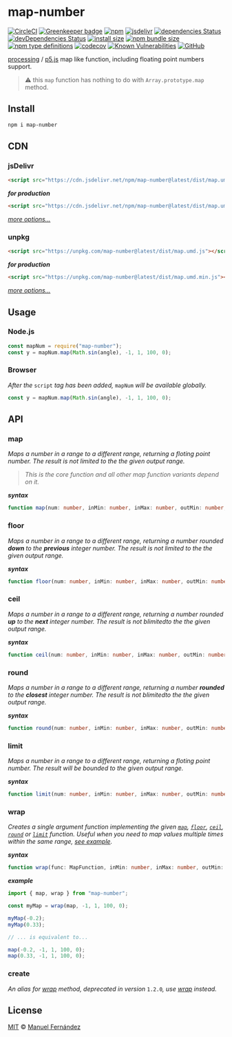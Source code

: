 # map-number

[![CircleCI](https://circleci.com/gh/manferlo81/map-number.svg?style=svg)](https://circleci.com/gh/manferlo81/map-number) [![Greenkeeper badge](https://badges.greenkeeper.io/manferlo81/map-number.svg)](https://greenkeeper.io/) [![npm](https://img.shields.io/npm/v/map-number.svg)](https://www.npmjs.com/package/map-number) [![jsdelivr](https://data.jsdelivr.com/v1/package/npm/map-number/badge?style=rounded)](https://www.jsdelivr.com/package/npm/map-number) [![dependencies Status](https://david-dm.org/manferlo81/map-number/status.svg)](https://david-dm.org/manferlo81/map-number) [![devDependencies Status](https://david-dm.org/manferlo81/map-number/dev-status.svg)](https://david-dm.org/manferlo81/map-number?type=dev) [![install size](https://packagephobia.now.sh/badge?p=map-number)](https://packagephobia.now.sh/result?p=map-number) [![npm bundle size](https://img.shields.io/bundlephobia/min/map-number.svg)](https://bundlephobia.com/result?p=map-number) [![npm type definitions](https://img.shields.io/npm/types/map-number.svg)](https://github.com/microsoft/typescript) [![codecov](https://codecov.io/gh/manferlo81/map-number/branch/master/graph/badge.svg)](https://codecov.io/gh/manferlo81/map-number) [![Known Vulnerabilities](https://snyk.io/test/github/manferlo81/map-number/badge.svg?targetFile=package.json)](https://snyk.io/test/github/manferlo81/map-number?targetFile=package.json) [![GitHub](https://img.shields.io/github/license/manferlo81/map-number.svg)](LICENSE)

[processing](https://processing.org/reference/map_.html) / [p5.js](http://p5js.org/reference/#/p5/map) map like function, including floating point numbers support.

> :warning: this `map` function has nothing to do with `Array.prototype.map` method.

## Install

```bash
npm i map-number
```

## CDN

### jsDelivr

```html
<script src="https://cdn.jsdelivr.net/npm/map-number@latest/dist/map.umd.js"></script>
```

***for production***

```html
<script src="https://cdn.jsdelivr.net/npm/map-number@latest/dist/map.umd.min.js"></script>
```

*[more options...](https://www.jsdelivr.com/package/npm/map-number?version=latest)*

### unpkg

```html
<script src="https://unpkg.com/map-number@latest/dist/map.umd.js"></script>
```

***for production***

```html
<script src="https://unpkg.com/map-number@latest/dist/map.umd.min.js"></script>
```

*[more options...](https://unpkg.com/map-number@latest/)*

## Usage

### Node.js

```javascript
const mapNum = require("map-number");
const y = mapNum.map(Math.sin(angle), -1, 1, 100, 0);
```

### Browser

*After the* `script` *tag has been added,* `mapNum` *will be available globally.*

```javascript
const y = mapNum.map(Math.sin(angle), -1, 1, 100, 0);
```

## API

### map

*Maps a number in a range to a different range, returning a floting point number. The result is not limited to the the given output range.*

> *This is the core function and all other map function variants depend on it.*

***syntax***

```typescript
function map(num: number, inMin: number, inMax: number, outMin: number, outMax: number): number;
```

### floor

*Maps a number in a range to a different range, returning a number rounded **down** to the **previous** integer number. The result is not limited to the the given output range.*

***syntax***

```typescript
function floor(num: number, inMin: number, inMax: number, outMin: number, outMax: number): number;
```

### ceil

*Maps a number in a range to a different range, returning a number rounded **up** to the **next** integer number. The result is not blimitedto the the given output range.*

***syntax***

```typescript
function ceil(num: number, inMin: number, inMax: number, outMin: number, outMax: number): number;
```

### round

*Maps a number in a range to a different range, returning a number **rounded** to the **closest** integer number. The result is not blimitedto the the given output range.*

***syntax***

```typescript
function round(num: number, inMin: number, inMax: number, outMin: number, outMax: number): number;
```

### limit

*Maps a number in a range to a different range, returning a floting point number. The result will be bounded to the given output range.*

***syntax***

```typescript
function limit(num: number, inMin: number, inMax: number, outMin: number, outMax: number): number;
```

### wrap

*Creates a single argument function implementing the given [`map`](#map), [`floor`](#floor), [`ceil`](#ceil), [`round`](#round) or [`limit`](#limit) function. Useful when you need to map values multiple times within the same range, [see example](#example).*

***syntax***

```typescript
function wrap(func: MapFunction, inMin: number, inMax: number, outMin: number, outMax: number): (num: number) => number;
```

***example***

```javascript
import { map, wrap } from "map-number";

const myMap = wrap(map, -1, 1, 100, 0);

myMap(-0.2);
myMap(0.33);

// ... is equivalent to...

map(-0.2, -1, 1, 100, 0);
map(0.33, -1, 1, 100, 0);
```

### create

*An alias for [wrap](#wrap) method, deprecated in version* `1.2.0`*, use [wrap](#wrap) instead.*

## License

[MIT](LICENSE) &copy; [Manuel Fernández](https://github.com/manferlo81)
